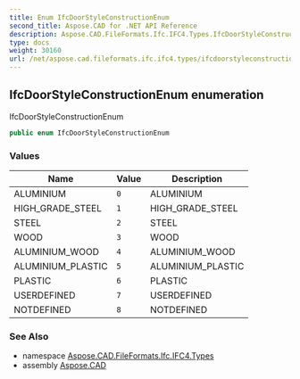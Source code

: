 ```yaml
---
title: Enum IfcDoorStyleConstructionEnum
second_title: Aspose.CAD for .NET API Reference
description: Aspose.CAD.FileFormats.Ifc.IFC4.Types.IfcDoorStyleConstructionEnum enum. IfcDoorStyleConstructionEnum
type: docs
weight: 30160
url: /net/aspose.cad.fileformats.ifc.ifc4.types/ifcdoorstyleconstructionenum/
---
```

## IfcDoorStyleConstructionEnum enumeration

IfcDoorStyleConstructionEnum

```csharp
public enum IfcDoorStyleConstructionEnum
```

### Values

| Name | Value | Description |
| --- | --- | --- |
| ALUMINIUM | `0` | ALUMINIUM |
| HIGH_GRADE_STEEL | `1` | HIGH_GRADE_STEEL |
| STEEL | `2` | STEEL |
| WOOD | `3` | WOOD |
| ALUMINIUM_WOOD | `4` | ALUMINIUM_WOOD |
| ALUMINIUM_PLASTIC | `5` | ALUMINIUM_PLASTIC |
| PLASTIC | `6` | PLASTIC |
| USERDEFINED | `7` | USERDEFINED |
| NOTDEFINED | `8` | NOTDEFINED |

### See Also

* namespace [Aspose.CAD.FileFormats.Ifc.IFC4.Types](../../aspose.cad.fileformats.ifc.ifc4.types/)
* assembly [Aspose.CAD](../../)


